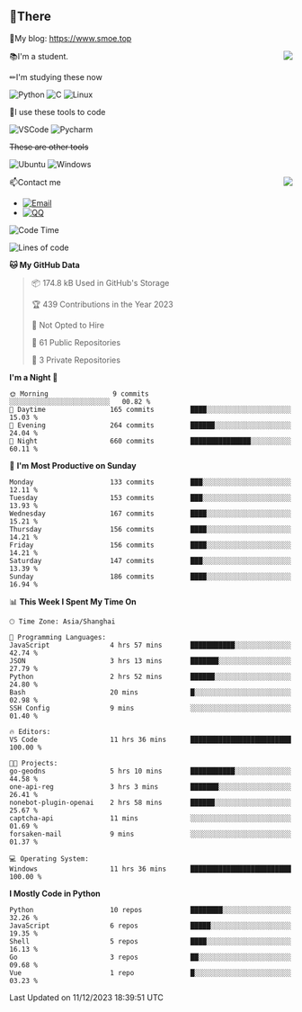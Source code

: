 
## 👏There

📰My blog: https://www.smoe.top

<img align="right" src="https://github-readme-stats.vercel.app/api/top-langs/?username=AkashiCoin"/>


📚I'm a student.

✏I'm studying these now

![Python](https://img.shields.io/badge/-Python-blue?style=flat-square&logo=Python&logoColor=fff)
![C](https://img.shields.io/badge/-C-585858?style=flat-square&logo=C&logoColor=fff)
![Linux](https://img.shields.io/badge/-Linux-black?style=flat-square&logo=Linux&logoColor=fff)

🔨I use these tools to code

![VSCode](https://img.shields.io/badge/-VSCode-blue?style=flat-square&logo=visualstudiocode&logoColor=fff)
![Pycharm](https://img.shields.io/badge/-Pycharm-green?style=flat-square&logo=pycharm&logoColor=fff)

 ~~These are other tools~~

![Ubuntu](https://img.shields.io/badge/-Ubuntu-orange?style=flat-square&logo=Ubuntu&logoColor=fff)
![Windows](https://img.shields.io/badge/-Windows-blue?style=flat-square&logo=Windows&logoColor=fff)

<img align="right" src="https://github-readme-stats.vercel.app/api?username=AkashiCoin" />


📫Contact me

* [![Email](https://img.shields.io/badge/Email-l1040186796@gmail.com-1?style=social&logoColor=fff)](mailto:l1040186796@gmail.com)
* [![QQ](https://img.shields.io/badge/QQ-1040186796-1?style=social&logoColor=fff)](tencent://AddContact/?fromId=45&fromSubId=1&subcmd=all&uin=1040186796&website=www.oicqzone.com)

<!--START_SECTION:waka-->
![Code Time](http://img.shields.io/badge/Code%20Time-1%2C085%20hrs%2034%20mins-blue)

![Lines of code](https://img.shields.io/badge/From%20Hello%20World%20I%27ve%20Written-279.9%20thousand%20lines%20of%20code-blue)

**🐱 My GitHub Data** 

> 📦 174.8 kB Used in GitHub's Storage 
 > 
> 🏆 439 Contributions in the Year 2023
 > 
> 🚫 Not Opted to Hire
 > 
> 📜 61 Public Repositories 
 > 
> 🔑 3 Private Repositories 
 > 
**I'm a Night 🦉** 

```text
🌞 Morning                9 commits           ░░░░░░░░░░░░░░░░░░░░░░░░░   00.82 % 
🌆 Daytime                165 commits         ████░░░░░░░░░░░░░░░░░░░░░   15.03 % 
🌃 Evening                264 commits         ██████░░░░░░░░░░░░░░░░░░░   24.04 % 
🌙 Night                  660 commits         ███████████████░░░░░░░░░░   60.11 % 
```
📅 **I'm Most Productive on Sunday** 

```text
Monday                   133 commits         ███░░░░░░░░░░░░░░░░░░░░░░   12.11 % 
Tuesday                  153 commits         ███░░░░░░░░░░░░░░░░░░░░░░   13.93 % 
Wednesday                167 commits         ████░░░░░░░░░░░░░░░░░░░░░   15.21 % 
Thursday                 156 commits         ████░░░░░░░░░░░░░░░░░░░░░   14.21 % 
Friday                   156 commits         ████░░░░░░░░░░░░░░░░░░░░░   14.21 % 
Saturday                 147 commits         ███░░░░░░░░░░░░░░░░░░░░░░   13.39 % 
Sunday                   186 commits         ████░░░░░░░░░░░░░░░░░░░░░   16.94 % 
```


📊 **This Week I Spent My Time On** 

```text
🕑︎ Time Zone: Asia/Shanghai

💬 Programming Languages: 
JavaScript               4 hrs 57 mins       ███████████░░░░░░░░░░░░░░   42.74 % 
JSON                     3 hrs 13 mins       ███████░░░░░░░░░░░░░░░░░░   27.79 % 
Python                   2 hrs 52 mins       ██████░░░░░░░░░░░░░░░░░░░   24.80 % 
Bash                     20 mins             █░░░░░░░░░░░░░░░░░░░░░░░░   02.98 % 
SSH Config               9 mins              ░░░░░░░░░░░░░░░░░░░░░░░░░   01.40 % 

🔥 Editors: 
VS Code                  11 hrs 36 mins      █████████████████████████   100.00 % 

🐱‍💻 Projects: 
go-geodns                5 hrs 10 mins       ███████████░░░░░░░░░░░░░░   44.58 % 
one-api-reg              3 hrs 3 mins        ███████░░░░░░░░░░░░░░░░░░   26.41 % 
nonebot-plugin-openai    2 hrs 58 mins       ██████░░░░░░░░░░░░░░░░░░░   25.67 % 
captcha-api              11 mins             ░░░░░░░░░░░░░░░░░░░░░░░░░   01.69 % 
forsaken-mail            9 mins              ░░░░░░░░░░░░░░░░░░░░░░░░░   01.37 % 

💻 Operating System: 
Windows                  11 hrs 36 mins      █████████████████████████   100.00 % 
```

**I Mostly Code in Python** 

```text
Python                   10 repos            ████████░░░░░░░░░░░░░░░░░   32.26 % 
JavaScript               6 repos             █████░░░░░░░░░░░░░░░░░░░░   19.35 % 
Shell                    5 repos             ████░░░░░░░░░░░░░░░░░░░░░   16.13 % 
Go                       3 repos             ██░░░░░░░░░░░░░░░░░░░░░░░   09.68 % 
Vue                      1 repo              █░░░░░░░░░░░░░░░░░░░░░░░░   03.23 % 
```




 Last Updated on 11/12/2023 18:39:51 UTC
<!--END_SECTION:waka-->
